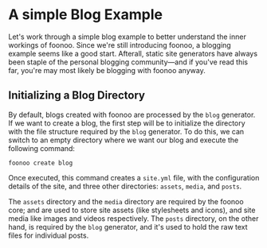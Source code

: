 # A simple Blog Example
Let's work through a simple blog example to better understand the inner workings of foonoo. Since we're still introducing foonoo, a blogging example seems like a good start. Afterall, static site generators have always been staple of the personal blogging community&mdash;and if you've read this far, you're may most likely be blogging with foonoo anyway.

## Initializing a Blog Directory
By default, blogs created with foonoo are processed by the `blog` generator. If we want to create a blog, the first step will be to initialize the directory with the file structure required by the `blog` generator. To do this, we can switch to an empty directory where we want our blog and execute the following command:

	foonoo create blog

Once executed, this command creates a `site.yml` file, with the configuration details of the site, and three other directories: `assets`, `media`, and `posts`. 

The `assets` directory and the `media` directory are required by the foonoo core; and are used to store site assets (like stylesheets and icons), and site media like images and videos respectively. The `posts` directory, on the other hand, is required by the `blog` generator, and it's used to hold the raw text files for individual posts.


 